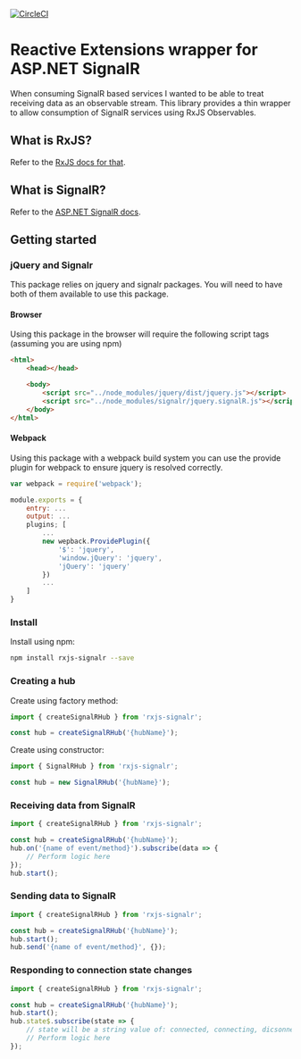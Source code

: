 [![CircleCI](https://circleci.com/gh/bryceklinker/rxjs-signalr.svg?style=svg)](https://circleci.com/gh/bryceklinker/rxjs-signalr)

# Reactive Extensions wrapper for ASP.NET SignalR

When consuming SignalR based services I wanted to be able to treat receiving data as an observable stream. This library provides a thin wrapper to allow consumption of SignalR services using RxJS Observables.

## What is RxJS?

Refer to the [RxJS docs for that](https://github.com/ReactiveX/rxjs).

## What is SignalR?

Refer to the [ASP.NET SignalR docs](https://www.asp.net/signalr).

## Getting started

### jQuery and Signalr

This package relies on jquery and signalr packages. You will need to have both of them available to use this package.

#### Browser

Using this package in the browser will require the following script tags (assuming you are using npm)

```html
<html>
    <head></head>

    <body>
        <script src="../node_modules/jquery/dist/jquery.js"></script>
        <script src="../node_modules/signalr/jquery.signalR.js"></script>
    </body>
</html>
```

#### Webpack

Using this package with a webpack build system you can use the provide plugin for webpack to ensure jquery is resolved correctly.

```javascript
var webpack = require('webpack');

module.exports = {
    entry: ...
    output: ...
    plugins; [
        ...
        new wepback.ProvidePlugin({
            '$': 'jquery',
            'window.jQuery': 'jquery',
            'jQuery': 'jquery'
        })
        ...
    ]    
}
```

### Install

Install using npm:

```bash
npm install rxjs-signalr --save
```

### Creating a hub

Create using factory method:

```javascript
import { createSignalRHub } from 'rxjs-signalr';

const hub = createSignalRHub('{hubName}');
```

Create using constructor: 

```javascript
import { SignalRHub } from 'rxjs-signalr';

const hub = new SignalRHub('{hubName}');
```

### Receiving data from SignalR

```javascript
import { createSignalRHub } from 'rxjs-signalr';

const hub = createSignalRHub('{hubName}');
hub.on('{name of event/method}').subscribe(data => {
    // Perform logic here
});
hub.start();
```

### Sending data to SignalR

```javascript
import { createSignalRHub } from 'rxjs-signalr';

const hub = createSignalRHub('{hubName}');
hub.start();
hub.send('{name of event/method}', {});
```

### Responding to connection state changes

```javascript
import { createSignalRHub } from 'rxjs-signalr';

const hub = createSignalRHub('{hubName}');
hub.start();
hub.state$.subscribe(state => {
    // state will be a string value of: connected, connecting, dicsonnected, reconnecting.
    // Perform logic here
});
```